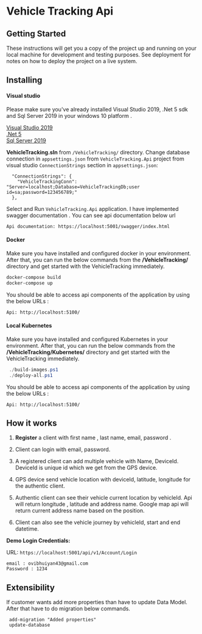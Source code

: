 # Vehicle Tracking Api

## Getting Started

These instructions will get you a copy of the project up and running on your local machine for development and testing purposes. See deployment for notes on how to deploy the project on a live system.

## Installing

#### Visual studio

Please make sure you've already installed Visual Studio 2019, .Net 5 sdk and Sql Server 2019 in your windows 10 platform .

[Visual Studio 2019](https://visualstudio.microsoft.com/downloads/)  
[.Net 5](https://dotnet.microsoft.com/download/dotnet/5.0)  
[Sql Server 2019](https://www.microsoft.com/en-us/sql-server/sql-server-downloads)

**VehicleTracking.sln** from `/VehicleTracking/` directory.
Change database connection in `appsettings.json` from `VehicleTracking.Api` project from visual studio
`ConnectionStrings` section in `appsettings.json`:

```
  "ConnectionStrings": {
    "VehicleTrackingConn": "Server=localhost;Database=VehicleTrackingDb;user id=sa;password=123456789;"
  },

```

Select and Run `VehicleTracking.Api` application.
I have implemented swagger documentation . You can see api documentation below url

```
Api documentation: https://localhost:5001/swagger/index.html
```


#### Docker

Make sure you have installed and configured docker in your environment. After that, you can run the below commands from the **/VehicleTracking/** directory and get started with the VehicleTracking immediately.

```powershell
docker-compose build
docker-compose up
```

You should be able to access api components of the application by using the below URLs :

```
Api: http://localhost:5100/
```

#### Local Kubernetes

Make sure you have installed and configured Kubernetes in your environment.
After that, you can run the below commands from the **/VehicleTracking/Kubernetes/** directory and get started with the VehicleTracking immediately.

```powershell
 ./build-images.ps1
 ./deploy-all.ps1
```

You should be able to access api components of the application by using the below URLs :

```
Api: http://localhost:5100/
```


## How it works

1. **Register** a client with first name , last name, email, password .
2. Client can login with email, password.

3. A registered client can add multiple vehicle with Name, DeviceId. DeviceId is unique id which we get from the GPS device.

4. GPS device send vehicle location with deviceId, latitude, longitude for the authentic client.

5. Authentic client can see their vehicle current location by vehicleId. Api will return longitude , latitude and address name. Google map api will return current address name based on the position.

6. Client can also see the vehicle journey by vehicleId, start and end datetime.

**Demo Login Credentials:**

URL: `https://localhost:5001/api/v1/Account/Login`

```
email : ovibhuiyan43@gmail.com
Password : 1234
```

## Extensibility

If customer wants add more properties than have to update Data Model.
After that have to do migration below commands.

```package manager
 add-migration "Added properties"
 update-database
```
